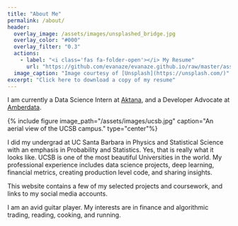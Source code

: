```yaml
---
title: "About Me"
permalink: /about/
header:
  overlay_image: /assets/images/unsplashed_bridge.jpg
  overlay_color: "#000"
  overlay_filter: "0.3" 
  actions:
    - label: "<i class='fas fa-folder-open'></i> My Resume"
      url: "https://github.com/evanaze/evanaze.github.io/raw/master/assets/documents/2020_AzevedoEvan.pdf"
  image_caption: "Image courtesy of [Unsplash](https://unsplash.com/)"
excerpt: "Click here to download a copy of my resume"
---
```


I am currently a Data Science Intern at [Aktana](https://www.aktana.com), and a Developer Advocate at [Amberdata](https://amberdata.io).

{% include figure image_path="/assets/images/ucsb.jpg" caption="An aerial view of the UCSB campus." type="center"%}

I did my undergrad at UC Santa Barbara in Physics and Statistical Science with an emphasis in Probability and Statistics. Yes, that is really what it looks like. UCSB is one of the most beautiful Universities in the world. My professional experience includes data science projects, deep learning, financial metrics, creating production level code, and sharing insights.

This website contains a few of my selected projects and coursework, and links to my social media accounts. 

I am an avid guitar player. My interests are in finance and algorithmic trading, reading, cooking, and running.